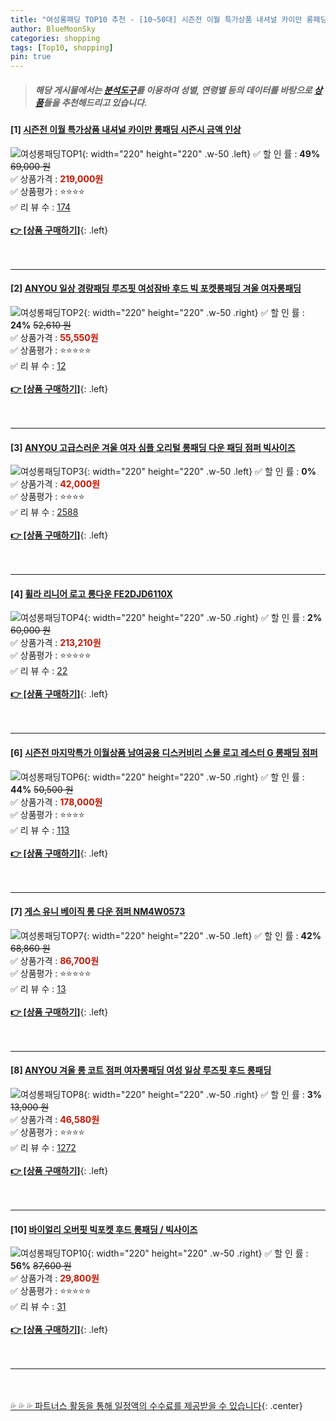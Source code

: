 ```yaml
---
title: "여성롱패딩 TOP10 추천 - [10~50대] 시즌전 이월 특가상품 내셔널 카이만 롱패딩 시즌시 금액 인상"
author: BlueMoonSky
categories: shopping
tags: [Top10, shopping]
pin: true
---
```


> ##### 해당 게시물에서는 [**분석도구**](https://itemscout.io/)를 이용하여 **성별**, **연령별** 등의 데이터를 바탕으로 [**상품**](https://link.coupang.com/a/baae76)들을 추천해드리고 있습니다.

#### [1] [시즌전 이월 특가상품 내셔널 카이만 롱패딩 시즌시 금액 인상](https://link.coupang.com/re/AFFSDP?lptag=AF5964186&subid=bluemoonsky6999&pageKey=7615385323&traceid=V0-153&itemId=20178200277&vendorItemId=87270010905)
![여성롱패딩TOP1](https://thumbnail10.coupangcdn.com/thumbnails/remote/230x230ex/image/vendor_inventory/1a88/48ac4ba65f7d153511aae9285b5eb9c0de7327889a82b8e73f1c743dd386.png){: width="220" height="220" .w-50 .left}
✅ 할 인 률 : **49%** ~~<del class="base-price"> 69,000  </del>원~~<br>
✅ 상품가격 : <span style="color:#cb1400"> **219,000원** </span><br>
✅ 상품평가 : ⭐⭐⭐⭐<br>
✅ 리 뷰 수 : [174](https://link.coupang.com/re/AFFSDP?lptag=AF5964186&subid=bluemoonsky6999&pageKey=7615385323&traceid=V0-153&itemId=20178200277&vendorItemId=87270010905)<br>
<br>
[**👉  [상품 구매하기]**](https://link.coupang.com/re/AFFSDP?lptag=AF5964186&subid=bluemoonsky6999&pageKey=7615385323&traceid=V0-153&itemId=20178200277&vendorItemId=87270010905){: .left}
<br>
<br>
<br>

***

#### [2] [ANYOU 일상 경량패딩 루즈핏 여성잠바 후드 빅 포켓롱패딩 겨울 여자롱패딩](https://link.coupang.com/re/AFFSDP?lptag=AF5964186&subid=bluemoonsky6999&pageKey=7607878658&traceid=V0-153&itemId=20141610334&vendorItemId=87235055704)
![여성롱패딩TOP2](https://thumbnail6.coupangcdn.com/thumbnails/remote/230x230ex/image/vendor_inventory/59e8/cc337b9bd2d236fa4044e14eb027ddd38c8f16c33e48d4e48753f24e9016.jpg){: width="220" height="220" .w-50 .right}
✅ 할 인 률 : **24%** ~~<del class="base-price"> 52,610  </del>원~~<br>
✅ 상품가격 : <span style="color:#cb1400"> **55,550원** </span><br>
✅ 상품평가 : ⭐⭐⭐⭐⭐<br>
✅ 리 뷰 수 : [12](https://link.coupang.com/re/AFFSDP?lptag=AF5964186&subid=bluemoonsky6999&pageKey=7607878658&traceid=V0-153&itemId=20141610334&vendorItemId=87235055704)<br>
<br>
[**👉  [상품 구매하기]**](https://link.coupang.com/re/AFFSDP?lptag=AF5964186&subid=bluemoonsky6999&pageKey=7607878658&traceid=V0-153&itemId=20141610334&vendorItemId=87235055704){: .left}
<br>
<br>
<br>

***

#### [3] [ANYOU 고급스러운 겨울 여자 심플 오리털 롱패딩 다운 패딩 점퍼 빅사이즈](https://link.coupang.com/re/AFFSDP?lptag=AF5964186&subid=bluemoonsky6999&pageKey=7594794766&traceid=V0-153&itemId=20077112156&vendorItemId=87172776587)
![여성롱패딩TOP3](https://thumbnail7.coupangcdn.com/thumbnails/remote/230x230ex/image/vendor_inventory/f3dd/b53643838cc3662d794445727f8dc2aeeacac6c378b696aacf20878f306b.jpg){: width="220" height="220" .w-50 .left}
✅ 할 인 률 : **0%** <br>
✅ 상품가격 : <span style="color:#cb1400"> **42,000원** </span><br>
✅ 상품평가 : ⭐⭐⭐⭐<br>
✅ 리 뷰 수 : [2588](https://link.coupang.com/re/AFFSDP?lptag=AF5964186&subid=bluemoonsky6999&pageKey=7594794766&traceid=V0-153&itemId=20077112156&vendorItemId=87172776587)<br>
<br>
[**👉  [상품 구매하기]**](https://link.coupang.com/re/AFFSDP?lptag=AF5964186&subid=bluemoonsky6999&pageKey=7594794766&traceid=V0-153&itemId=20077112156&vendorItemId=87172776587){: .left}
<br>
<br>
<br>

***

#### [4] [휠라 리니어 로고 롱다운 FE2DJD6110X](https://link.coupang.com/re/AFFSDP?lptag=AF5964186&subid=bluemoonsky6999&pageKey=6136908205&traceid=V0-153&itemId=11742374518&vendorItemId=79016281730)
![여성롱패딩TOP4](https://thumbnail10.coupangcdn.com/thumbnails/remote/230x230ex/image/rs_quotation_api/wral9met/2f8ff26448994f9fa703cf910cdd6bc4.jpg){: width="220" height="220" .w-50 .right}
✅ 할 인 률 : **2%** ~~<del class="base-price"> 60,000  </del>원~~<br>
✅ 상품가격 : <span style="color:#cb1400"> **213,210원** </span><br>
✅ 상품평가 : ⭐⭐⭐⭐⭐<br>
✅ 리 뷰 수 : [22](https://link.coupang.com/re/AFFSDP?lptag=AF5964186&subid=bluemoonsky6999&pageKey=6136908205&traceid=V0-153&itemId=11742374518&vendorItemId=79016281730)<br>
<br>
[**👉  [상품 구매하기]**](https://link.coupang.com/re/AFFSDP?lptag=AF5964186&subid=bluemoonsky6999&pageKey=6136908205&traceid=V0-153&itemId=11742374518&vendorItemId=79016281730){: .left}
<br>
<br>
<br>

***

#### [6] [시즌전 마지막특가 이월상품 남여공용 디스커비리 스몰 로고 레스터 G 롱패딩 점퍼](https://link.coupang.com/re/AFFSDP?lptag=AF5964186&subid=bluemoonsky6999&pageKey=7615200442&traceid=V0-153&itemId=20177391604&vendorItemId=87311367387)
![여성롱패딩TOP6](https://thumbnail9.coupangcdn.com/thumbnails/remote/230x230ex/image/vendor_inventory/427e/77fc42b49c2d6c01634b9269691cb34a9f5a1c414f8ec1db77ac45221875.jpg){: width="220" height="220" .w-50 .right}
✅ 할 인 률 : **44%** ~~<del class="base-price"> 50,500  </del>원~~<br>
✅ 상품가격 : <span style="color:#cb1400"> **178,000원** </span><br>
✅ 상품평가 : ⭐⭐⭐⭐<br>
✅ 리 뷰 수 : [113](https://link.coupang.com/re/AFFSDP?lptag=AF5964186&subid=bluemoonsky6999&pageKey=7615200442&traceid=V0-153&itemId=20177391604&vendorItemId=87311367387)<br>
<br>
[**👉  [상품 구매하기]**](https://link.coupang.com/re/AFFSDP?lptag=AF5964186&subid=bluemoonsky6999&pageKey=7615200442&traceid=V0-153&itemId=20177391604&vendorItemId=87311367387){: .left}
<br>
<br>
<br>

***

#### [7] [게스 유니 베이직 롱 다운 점퍼 NM4W0573](https://link.coupang.com/re/AFFSDP?lptag=AF5964186&subid=bluemoonsky6999&pageKey=6763497911&traceid=V0-153&itemId=15857548377&vendorItemId=83213981188)
![여성롱패딩TOP7](https://thumbnail7.coupangcdn.com/thumbnails/remote/230x230ex/image/vendor_inventory/d20b/a4a164689ebb86ebb41b02e39b40272718752d20aa9b42d6a1cbcd0c9a3c.jpg){: width="220" height="220" .w-50 .left}
✅ 할 인 률 : **42%** ~~<del class="base-price"> 68,860  </del>원~~<br>
✅ 상품가격 : <span style="color:#cb1400"> **86,700원** </span><br>
✅ 상품평가 : ⭐⭐⭐⭐⭐<br>
✅ 리 뷰 수 : [13](https://link.coupang.com/re/AFFSDP?lptag=AF5964186&subid=bluemoonsky6999&pageKey=6763497911&traceid=V0-153&itemId=15857548377&vendorItemId=83213981188)<br>
<br>
[**👉  [상품 구매하기]**](https://link.coupang.com/re/AFFSDP?lptag=AF5964186&subid=bluemoonsky6999&pageKey=6763497911&traceid=V0-153&itemId=15857548377&vendorItemId=83213981188){: .left}
<br>
<br>
<br>

***

#### [8] [ANYOU 겨울 롱 코트 점퍼 여자롱패딩 여성 일상 루즈핏 후드 롱패딩](https://link.coupang.com/re/AFFSDP?lptag=AF5964186&subid=bluemoonsky6999&pageKey=6914630388&traceid=V0-153&itemId=16676178612&vendorItemId=83859427579)
![여성롱패딩TOP8](https://thumbnail8.coupangcdn.com/thumbnails/remote/230x230ex/image/vendor_inventory/8586/6b47d123f886cc11fe4ddc9a6f9173bf61bba09ea96502a94a751943d3af.jpg){: width="220" height="220" .w-50 .right}
✅ 할 인 률 : **3%** ~~<del class="base-price"> 13,900  </del>원~~<br>
✅ 상품가격 : <span style="color:#cb1400"> **46,580원** </span><br>
✅ 상품평가 : ⭐⭐⭐⭐<br>
✅ 리 뷰 수 : [1272](https://link.coupang.com/re/AFFSDP?lptag=AF5964186&subid=bluemoonsky6999&pageKey=6914630388&traceid=V0-153&itemId=16676178612&vendorItemId=83859427579)<br>
<br>
[**👉  [상품 구매하기]**](https://link.coupang.com/re/AFFSDP?lptag=AF5964186&subid=bluemoonsky6999&pageKey=6914630388&traceid=V0-153&itemId=16676178612&vendorItemId=83859427579){: .left}
<br>
<br>
<br>

***

#### [10] [바이얼리 오버핏 빅포켓 후드 롱패딩 / 빅사이즈](https://link.coupang.com/re/AFFSDP?lptag=AF5964186&subid=bluemoonsky6999&pageKey=7576594547&traceid=V0-153&itemId=19991886410&vendorItemId=87121977118)
![여성롱패딩TOP10](https://thumbnail7.coupangcdn.com/thumbnails/remote/230x230ex/image/vendor_inventory/f018/a160bafe562357dcf8187df4b50246ac9448a768a17c9c8966f03255a1cc.jpg){: width="220" height="220" .w-50 .right}
✅ 할 인 률 : **56%** ~~<del class="base-price"> 87,600  </del>원~~<br>
✅ 상품가격 : <span style="color:#cb1400"> **29,800원** </span><br>
✅ 상품평가 : ⭐⭐⭐⭐⭐<br>
✅ 리 뷰 수 : [31](https://link.coupang.com/re/AFFSDP?lptag=AF5964186&subid=bluemoonsky6999&pageKey=7576594547&traceid=V0-153&itemId=19991886410&vendorItemId=87121977118)<br>
<br>
[**👉  [상품 구매하기]**](https://link.coupang.com/re/AFFSDP?lptag=AF5964186&subid=bluemoonsky6999&pageKey=7576594547&traceid=V0-153&itemId=19991886410&vendorItemId=87121977118){: .left}
<br>
<br>
<br>

***
<br><br>[💦 💦 💦 파트너스 활동을 통해 일정액의 수수료를 제공받을 수 있습니다](https://link.coupang.com/a/baae76){: .center}